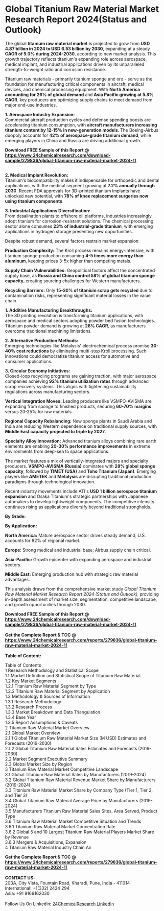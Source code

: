 <h1>Global Titanium Raw Material Market Research Report 2024(Status and Outlook)</h1><p>The global <strong>titanium raw material market</strong> is projected to grow from <strong>USD 4.87 billion in 2024 to USD 6.53 billion by 2030</strong>, expanding at a steady <strong>CAGR of 5.0% during 2024-2030</strong>, according to new market analysis. This growth trajectory reflects titanium's expanding role across aerospace, medical implant, and industrial applications driven by its unparalleled strength-to-weight ratio and corrosion resistance.</p><p>Titanium raw materials - primarily titanium sponge and ore - serve as the foundation for manufacturing critical components in aircraft, medical devices, and chemical processing equipment. With <strong>North America accounting for 26% of global demand</strong> and <strong>Asia Pacific growing at 5.8% CAGR</strong>, key producers are optimizing supply chains to meet demand from major end-use industries.</p><p><strong>1. Aerospace Industry Expansion:</strong><br>
Commercial aircraft production cycles and defense spending boosts are accelerating titanium consumption, with <strong>aircraft manufacturers increasing titanium content by 12-15% in new-generation models</strong>. The Boeing-Airbus duopoly accounts for <strong>42% of aerospace-grade titanium demand</strong>, while emerging players in China and Russia are driving additional growth.</p><div><b>Download FREE Sample of this Report @ 
            <a href="https://www.24chemicalresearch.com/download-sample/279836/global-titanium-raw-material-market-2024-11">
            https://www.24chemicalresearch.com/download-sample/279836/global-titanium-raw-material-market-2024-11</a></b></div><br><p><strong>2. Medical Implant Revolution:</strong><br>
Titanium's biocompatibility makes it indispensable for orthopedic and dental applications, with the medical segment growing at <strong>7.2% annually through 2030</strong>. Recent FDA approvals for 3D-printed titanium implants have unlocked new potential, with <strong>78% of knee replacement surgeries now using titanium components</strong>.</p><p><strong>3. Industrial Applications Diversification:</strong><br>
From desalination plants to offshore oil platforms, industries increasingly adopt titanium for corrosion-resistant solutions. The chemical processing sector alone consumes <strong>23% of industrial-grade titanium</strong>, with emerging applications in hydrogen storage presenting new opportunities.</p><p>Despite robust demand, several factors restrain market expansion:</p><p><strong>Production Complexity:</strong> The Kroll process remains energy-intensive, with titanium sponge production consuming <strong>4-5 times more energy than aluminum</strong>, keeping prices 3-5x higher than competing metals.</p><p><strong>Supply Chain Vulnerabilities:</strong> Geopolitical factors affect the concentrated supply base, as <strong>Russia and China control 58% of global titanium sponge capacity</strong>, creating sourcing challenges for Western manufacturers.</p><p><strong>Recycling Barriers:</strong> Only <strong>15-20% of titanium scrap gets recycled</strong> due to contamination risks, representing significant material losses in the value chain.</p><p><strong>1. Additive Manufacturing Breakthroughs:</strong><br>
The 3D printing revolution is transforming titanium applications, with aerospace and medical sectors adopting powder bed fusion technologies. Titanium powder demand is growing at <strong>28% CAGR</strong>, as manufacturers overcome traditional machining limitations.</p><p><strong>2. Alternative Production Methods:</strong><br>
Emerging technologies like Metalysis' electrochemical process promise <strong>30-40% cost reductions</strong> by eliminating multi-step Kroll processing. Such innovations could democratize titanium access for automotive and consumer applications.</p><p><strong>3. Circular Economy Initiatives:</strong><br>
Closed-loop recycling programs are gaining traction, with major aerospace companies achieving <strong>92% titanium utilization rates</strong> through advanced scrap recovery systems. This aligns with tightening sustainability regulations across manufacturing sectors.</p><p><strong>Vertical Integration Moves:</strong> Leading producers like VSMPO-AVISMA are expanding from sponge to finished products, securing <strong>60-70% margins</strong> versus 20-25% for raw materials.</p><p><strong>Regional Capacity Rebalancing:</strong> New sponge plants in Saudi Arabia and India are reducing Western dependence on traditional supply sources, with <strong>Middle East capacity projected to triple by 2027</strong>.</p><p><strong>Specialty Alloy Innovation:</strong> Advanced titanium alloys combining rare earth elements are enabling <strong>20-30% performance improvements</strong> in extreme environments from deep-sea to space applications.</p><p>The market features a mix of vertically-integrated majors and specialty producers. <strong>VSMPO-AVISMA (Russia)</strong> dominates with <strong>28% global sponge capacity</strong>, followed by <strong>TIMET (USA)</strong> and <strong>Toho Titanium (Japan)</strong>. Emerging players like <strong>AMETEK</strong> and <strong>Metalysis</strong> are disrupting traditional production paradigms through technological innovation.</p><p>Recent industry movements include ATI's <strong>USD 1 billion aerospace titanium expansion</strong> and Osaka Titanium's strategic partnerships with Japanese automakers to develop lightweight components. The competitive intensity continues rising as applications diversify beyond traditional strongholds.</p><p><strong>By Grade:</strong></p><p><strong>By Application:</strong></p><p><strong>North America:</strong> Mature aerospace sector drives steady demand; U.S. accounts for 82% of regional market.</p><p><strong>Europe:</strong> Strong medical and industrial base; Airbus supply chain critical.</p><p><strong>Asia-Pacific:</strong> Growth epicenter with expanding aerospace and industrial sectors.</p><p><strong>Middle East:</strong> Emerging production hub with strategic raw material advantages.</p><p>This analysis draws from the comprehensive market study <em>Global Titanium Raw Material Market Research Report 2024 (Status and Outlook)</em>, providing in-depth assessment of market size, segmentation, competitive landscape, and growth opportunities through 2030.</p><div><b>Download FREE Sample of this Report @ 
            <a href="https://www.24chemicalresearch.com/download-sample/279836/global-titanium-raw-material-market-2024-11">
            https://www.24chemicalresearch.com/download-sample/279836/global-titanium-raw-material-market-2024-11</a></b></div><br><div><b>Get the Complete Report & TOC @ 
            <a href="https://www.24chemicalresearch.com/reports/279836/global-titanium-raw-material-market-2024-11">
            https://www.24chemicalresearch.com/reports/279836/global-titanium-raw-material-market-2024-11</a></b></div><br>
            <b>Table of Content:</b><p>Table of Contents<br />
 1 Research Methodology and Statistical Scope<br />
 1.1 Market Definition and Statistical Scope of Titanium Raw Material<br />
 1.2 Key Market Segments<br />
 1.2.1 Titanium Raw Material Segment by Type<br />
 1.2.2 Titanium Raw Material Segment by Application<br />
 1.3 Methodology & Sources of Information<br />
 1.3.1 Research Methodology<br />
 1.3.2 Research Process<br />
 1.3.3 Market Breakdown and Data Triangulation<br />
 1.3.4 Base Year<br />
 1.3.5 Report Assumptions & Caveats<br />
 2 Titanium Raw Material Market Overview<br />
 2.1 Global Market Overview<br />
 2.1.1 Global Titanium Raw Material Market Size (M USD) Estimates and Forecasts (2019-2030)<br />
 2.1.2 Global Titanium Raw Material Sales Estimates and Forecasts (2019-2030)<br />
 2.2 Market Segment Executive Summary<br />
 2.3 Global Market Size by Region<br />
 3 Titanium Raw Material Market Competitive Landscape<br />
 3.1 Global Titanium Raw Material Sales by Manufacturers (2019-2024)<br />
 3.2 Global Titanium Raw Material Revenue Market Share by Manufacturers (2019-2024)<br />
 3.3 Titanium Raw Material Market Share by Company Type (Tier 1, Tier 2, and Tier 3)<br />
 3.4 Global Titanium Raw Material Average Price by Manufacturers (2019-2024)<br />
 3.5 Manufacturers Titanium Raw Material Sales Sites, Area Served, Product Type<br />
 3.6 Titanium Raw Material Market Competitive Situation and Trends<br />
 3.6.1 Titanium Raw Material Market Concentration Rate<br />
 3.6.2 Global 5 and 10 Largest Titanium Raw Material Players Market Share by Revenue<br />
 3.6.3 Mergers & Acquisitions, Expansion<br />
 4 Titanium Raw Material Industry Chain An</p><div><b>Get the Complete Report & TOC @ 
            <a href="https://www.24chemicalresearch.com/reports/279836/global-titanium-raw-material-market-2024-11">
            https://www.24chemicalresearch.com/reports/279836/global-titanium-raw-material-market-2024-11</a></b></div><br><b>CONTACT US:</b><br>
            203A, City Vista, Fountain Road, Kharadi, Pune, India - 411014<br>
            International: +1(332) 2424 294<br>
            Asia: +91 9169162030 <br><br>
            Follow Us On LinkedIn: <a href="https://www.linkedin.com/company/24chemicalresearch/">24ChemicalResearch LinkedIn</a>